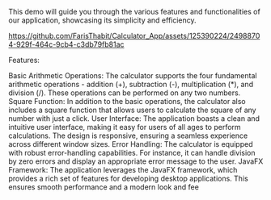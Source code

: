 
This demo will guide you through the various features and functionalities of our application, showcasing its simplicity and efficiency.

https://github.com/FarisThabit/Calculator_App/assets/125390224/24988704-929f-464c-9cb4-c3db79fb81ac

Features:

Basic Arithmetic Operations: The calculator supports the four fundamental arithmetic operations - addition (+), subtraction (-), multiplication (*), and division (/). These operations can be performed on any two numbers.
Square Function: In addition to the basic operations, the calculator also includes a square function that allows users to calculate the square of any number with just a click.
User Interface: The application boasts a clean and intuitive user interface, making it easy for users of all ages to perform calculations. The design is responsive, ensuring a seamless experience across different window sizes.
Error Handling: The calculator is equipped with robust error-handling capabilities. For instance, it can handle division by zero errors and display an appropriate error message to the user.
JavaFX Framework: The application leverages the JavaFX framework, which provides a rich set of features for developing desktop applications. This ensures smooth performance and a modern look and fee
